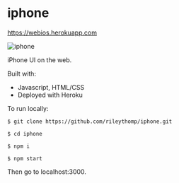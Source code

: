 # iphone

https://webios.herokuapp.com

![iphone](https://user-images.githubusercontent.com/35535783/65541901-24052880-dedc-11e9-8cbe-0d98f063c005.PNG)

iPhone UI on the web.

Built with:
 * Javascript, HTML/CSS
 * Deployed with Heroku

To run locally:

```$ git clone https://github.com/rileythomp/iphone.git```

```$ cd iphone```

```$ npm i```

```$ npm start```

Then go to localhost:3000.
